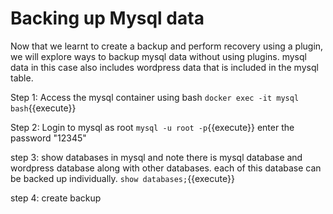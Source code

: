 # Backing up Mysql data

Now that we learnt to create a backup and perform recovery using a plugin, we will explore ways to backup mysql data without using plugins. mysql data in this case also includes wordpress data that is included in the mysql table.

Step 1: Access the mysql container using bash
`docker exec -it mysql bash`{{execute}}

Step 2: Login to mysql as root
`mysql -u root -p`{{execute}}
enter the password "12345"

step 3: show databases in mysql and note there is mysql database and wordpress database along with other databases. each of this database can be backed up individually.
`show databases;`{{execute}}

step 4: create backup
